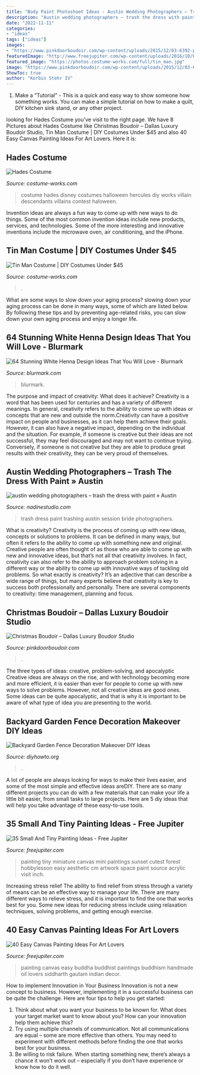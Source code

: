 ```yaml
---
title: "Body Paint Photoshoot Ideas - Austin Wedding Photographers – Trash The Dress With Paint » Austin"
description: "Austin wedding photographers – trash the dress with paint » austin"
date: "2022-11-11"
categories:
- "ideas"
tags: ["ideas"]
images:
- "https://www.pinkdoorboudoir.com/wp-content/uploads/2015/12/03-6392-post/DallasBoudoirStudio-17(pp_w992_h1488).jpg"
featuredImage: "http://www.freejupiter.com/wp-content/uploads/2016/10/Easy-Canvas-Painting-Ideas-17.jpg"
featured_image: "https://photos.costume-works.com/full/tin_man.jpg"
image: "https://www.pinkdoorboudoir.com/wp-content/uploads/2015/12/03-6392-post/DallasBoudoirStudio-17(pp_w992_h1488).jpg"
ShowToc: true
author: "Korbin Stehr IV"
---
```



1. Make a “Tutorial” - This is a quick and easy way to show someone how something works. You can make a simple tutorial on how to make a quilt, DIY kitchen sink stand, or any other project. 

	

		
looking for Hades Costume you've visit to the right page. We have 8 Pictures about Hades Costume like Christmas Boudoir – Dallas Luxury Boudoir Studio, Tin Man Costume | DIY Costumes Under $45 and also 40 Easy Canvas Painting Ideas For Art Lovers. Here it is:
		
    
## Hades Costume

<img loading=lazy src="http://photos.costume-works.com/full/hades3.jpg" onerror="this.onerror=null;this.src='https://tse4.mm.bing.net/th?id=OIP.o1ks6KOxtRw8JsDfvp8aMQHaMf&amp;pid=15.1';" alt="Hades Costume">

_Source: costume-works.com_

>costume hades disney costumes halloween hercules diy works villain descendants villains contest haloween. 

	

Invention ideas are always a fun way to come up with new ways to do things. Some of the most common invention ideas include new products, services, and technologies. Some of the more interesting and innovative inventions include the microwave oven, air conditioning, and the iPhone.

    
## Tin Man Costume | DIY Costumes Under $45

<img loading=lazy src="https://photos.costume-works.com/full/tin_man.jpg" onerror="this.onerror=null;this.src='https://tse3.mm.bing.net/th?id=OIP.XKE53M5Cc91SZDwRYqnynwHaNK&amp;pid=15.1';" alt="Tin Man Costume | DIY Costumes Under $45">

_Source: costume-works.com_

>. 

	

What are some ways to slow down your aging process?
slowing down your aging process can be done in many ways, some of which are listed below. By following these tips and by preventing age-related risks, you can slow down your own aging process and enjoy a longer life.

    
## 64 Stunning White Henna Design Ideas That You Will Love - Blurmark

<img loading=lazy src="https://www.blurmark.com/wp-content/uploads/2017/01/White-Henna-Design-5.jpg" onerror="this.onerror=null;this.src='https://tse2.mm.bing.net/th?id=OIP.NnuCCUI6lvl8jA2n9FJNsgHaHa&amp;pid=15.1';" alt="64 Stunning White Henna Design Ideas That You Will Love - Blurmark">

_Source: blurmark.com_

>blurmark. 

	

The purpose and impact of creativity: What does it achieve?
Creativity is a word that has been used for centuries and has a variety of different meanings. In general, creativity refers to the ability to come up with ideas or concepts that are new and outside the norm.Creativity can have a positive impact on people and businesses, as it can help them achieve their goals. However, it can also have a negative impact, depending on the individual and the situation. For example, if someone is creative but their ideas are not successful, they may feel discouraged and may not want to continue trying. Conversely, if someone is not creative but they are able to produce great results with their creativity, they can be very proud of themselves.

    
## Austin Wedding Photographers – Trash The Dress With Paint » Austin

<img loading=lazy src="https://nadinestudio.com/wp-content/uploads/2012/01/paint-trash-the-dress-77211.jpg" onerror="this.onerror=null;this.src='https://tse3.mm.bing.net/th?id=OIP.6GHfM8vLqgm7VMBPkrNmIwHaE7&amp;pid=15.1';" alt="austin wedding photographers – trash the dress with paint » Austin">

_Source: nadinestudio.com_

>trash dress paint trashing austin session bride photographers. 

	

What is creativity?
Creativity is the process of coming up with new ideas, concepts or solutions to problems. It can be defined in many ways, but often it refers to the ability to come up with something new and original. Creative people are often thought of as those who are able to come up with new and innovative ideas, but that’s not all that creativity involves. In fact, creativity can also refer to the ability to approach problem solving in a different way or the ability to come up with innovative ways of tackling old problems.
So what exactly is creativity? It’s an adjective that can describe a wide range of things, but many experts believe that creativity is key to success both professionally and personally. There are several components to creativity: time management, planning and focus.

    
## Christmas Boudoir – Dallas Luxury Boudoir Studio

<img loading=lazy src="https://www.pinkdoorboudoir.com/wp-content/uploads/2015/12/03-6392-post/DallasBoudoirStudio-17(pp_w992_h1488).jpg" onerror="this.onerror=null;this.src='https://tse1.mm.bing.net/th?id=OIP.kx2MqMJXI0vpOa2vk5m27QHaLH&amp;pid=15.1';" alt="Christmas Boudoir – Dallas Luxury Boudoir Studio">

_Source: pinkdoorboudoir.com_

>. 

	

The three types of ideas: creative, problem-solving, and apocalyptic
Creative ideas are always on the rise, and with technology becoming more and more efficient, it is easier than ever for people to come up with new ways to solve problems. However, not all creative ideas are good ones. Some ideas can be quite apocalyptic, and that is why it is important to be aware of what type of idea you are presenting to the world.

    
## Backyard Garden Fence Decoration Makeover DIY Ideas

<img loading=lazy src="https://www.diyhowto.org/wp-content/uploads/DIY-Metal-Flower-Garden-Fence-Decor-20-Fence-Decoration-Makeover-DIY-Ideas-DIYHowto.jpg" onerror="this.onerror=null;this.src='https://tse2.mm.bing.net/th?id=OIP.CfBWLJtQSjk-m2t2pbmnbwHaLH&amp;pid=15.1';" alt="Backyard Garden Fence Decoration Makeover DIY Ideas">

_Source: diyhowto.org_

>. 

	

A lot of people are always looking for ways to make their lives easier, and some of the most simple and effective ideas areDIY. There are so many different projects you can do with a few materials that can make your life a little bit easier, from small tasks to large projects. Here are 5 diy ideas that will help you take advantage of these easy-to-use tools.

    
## 35 Small And Tiny Painting Ideas - Free Jupiter

<img loading=lazy src="http://www.freejupiter.com/wp-content/uploads/2020/05/Small-And-Tiny-Painting-Ideas-16.jpg" onerror="this.onerror=null;this.src='https://tse3.mm.bing.net/th?id=OIP.AXE-DCIHntdRHCcHSj1-jwHaJ4&amp;pid=15.1';" alt="35 Small And Tiny Painting Ideas - Free Jupiter">

_Source: freejupiter.com_

>painting tiny miniature canvas mini paintings sunset cutest forest hobbylesson easy aesthetic cm artwork space paint source acrylic visit inch. 

	

Increasing stress relief
The ability to find relief from stress through a variety of means can be an effective way to manage your life. There are many different ways to relieve stress, and it is important to find the one that works best for you. Some new ideas for reducing stress include using relaxation techniques, solving problems, and getting enough exercise.

    
## 40 Easy Canvas Painting Ideas For Art Lovers

<img loading=lazy src="http://www.freejupiter.com/wp-content/uploads/2016/10/Easy-Canvas-Painting-Ideas-17.jpg" onerror="this.onerror=null;this.src='https://tse1.mm.bing.net/th?id=OIP.Fn4hOGubescUa2jMkXaUPAHaMo&amp;pid=15.1';" alt="40 Easy Canvas Painting Ideas For Art Lovers">

_Source: freejupiter.com_

>painting canvas easy buddha buddhist paintings buddhism handmade oil lovers siddharth gautam indian decor. 

	

How to implement Innovation in Your Business
Innovation is not a new concept to business. However, implementing it in a successful business can be quite the challenge. Here are four tips to help you get started: 
1. Think about what you want your business to be known for. What does your target market want to know about you? How can your innovation help them achieve this? 
2. Try using multiple channels of communication. Not all communications are equal – some are more effective than others. You may need to experiment with different methods before finding the one that works best for your business. 
3. Be willing to risk failure. When starting something new, there’s always a chance it won’t work out – especially if you don’t have experience or know how to do it well.

